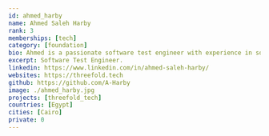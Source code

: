 ```yaml
---
id: ahmed_harby
name: Ahmed Saleh Harby
rank: 3
memberships: [tech]
category: [foundation]
bio: Ahmed is a passionate software test engineer with experience in software testing and automation using Selenium, Cypress, and other technologies. And always curious to learn more.   
excerpt: Software Test Engineer.
linkedin: https://www.linkedin.com/in/ahmed-saleh-harby/
websites: https://threefold.tech
github: https://github.com/A-Harby
image: ./ahmed_harby.jpg
projects: [threefold_tech]
countries: [Egypt]
cities: [Cairo]
private: 0
---
```

